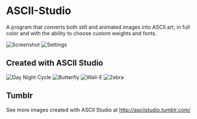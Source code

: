 # ASCII-Studio
A program that converts both still and animated images into ASCII art, in full color and with the ability to choose custom weights and fonts.

![Screenshot](https://github.com/ianmartinez/ASCII-Studio/raw/master/Screenshot.png)
![Settings](https://github.com/ianmartinez/ASCII-Studio/raw/master/Settings.png)

## Created with ASCII Studio
![Day Night Cycle](https://github.com/ianmartinez/ASCII-Studio/raw/master/creations/Day%20night.gif)
![Butterfly](https://github.com/ianmartinez/ASCII-Studio/raw/master/creations/butterfly.gif)
![Wall-E](https://github.com/ianmartinez/ASCII-Studio/raw/master/creations/walle.gif)
![Zebra](https://github.com/ianmartinez/ASCII-Studio/raw/master/creations/zebra.png)

## Tumblr
See more images created with ASCII Studio at http://asciistudio.tumblr.com/
